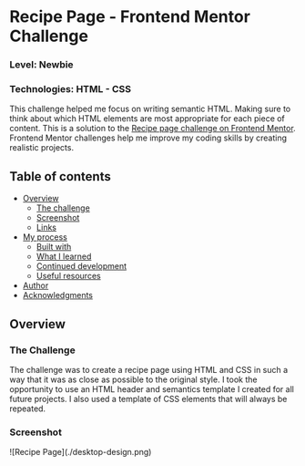 <h1>Recipe Page - Frontend Mentor Challenge</h1>
<h3>Level: Newbie</h3>
<h3>Technologies: HTML - CSS</h3>
This challenge helped me focus on writing semantic HTML. Making sure to think about which HTML elements are most appropriate for each piece of content.
This is a solution to the <a href='https://www.frontendmentor.io/challenges/recipe-page-KiTsR8QQKm'>Recipe page challenge on Frontend Mentor</a>. Frontend Mentor challenges help me improve my coding skills by creating realistic projects. 

<h2>Table of contents</h2>

- [Overview](#overview)
  - [The challenge](#the-challenge)
  - [Screenshot](#screenshot)
  - [Links](#links)
- [My process](#my-process)
  - [Built with](#built-with)
  - [What I learned](#what-i-learned)
  - [Continued development](#continued-development)
  - [Useful resources](#useful-resources)
- [Author](#author)
- [Acknowledgments](#acknowledgments)

<h2 id='overview'>Overview</h2>
<h3 id='the-challenge'>The Challenge</h3>
The challenge was to create a recipe page using HTML and CSS in such a way that it was as close as possible to the original style. I took the opportunity to use an HTML header and semantics template I created for all future projects. I also used a template of CSS elements that will always be repeated.
<h3 id='screenshot'>Screenshot</h3>
![Recipe Page](./desktop-design.png)
